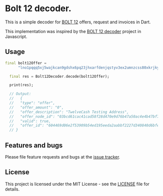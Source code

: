 # Bolt 12 decoder.

This is a simple decoder for [BOLT 12]() offers, request and invoices in Dart.

This implementation was inspired by the [BOLT 12 decoder]() project in Javascript.

## Usage

```dart
final bolt12Offer =
      "lno1pqqq5xj5wajkcan9gdshx6pq23jhxarfdenjqstyv3ex2umnzcss80xkrjkyrjk43u5dgu8f6a450fg2cnjtg7lhg76c3gtk5gdhshns";

  final res = Bolt12Decoder.decode(bolt12Offer);

  print(res);

  // Output:
  //   {
  //   "type": "offer",
  //   "offer_amount": "0",
  //   "offer_description": "TwelveCash Testing Address",
  //   "offer_node_id": "03bcd61cac41cad58f28d470e9d76b47a50ac4e4b47bf747b588a176a21b785e70",
  //   "valid": true,
  //   "offer_id": "604469d06e2f53909b54ed195eeda2aabbf2227d340840d6bfed6946e6d37161"
  // }

```

## Features and bugs

Please file feature requests and bugs at the [issue tracker](https://github.com/anasfik/dart_bolt12_decoder/issues).

## License

This project is licensed under the MIT License - see the [LICENSE](LICENSE) file for details.
